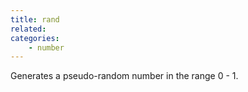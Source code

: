 ```yaml
---
title: rand
related:
categories:
    - number
---
```


Generates a pseudo-random number in the range 0 - 1.